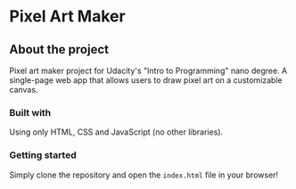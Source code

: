 # Pixel Art Maker

## About the project

Pixel art maker project for Udacity's "Intro to Programming" nano degree.
A single-page web app that allows users to draw pixel art on a customizable canvas.

### Built with

Using only HTML, CSS and JavaScript (no other libraries).

### Getting started

Simply clone the repository and open the `index.html` file in your browser! 
